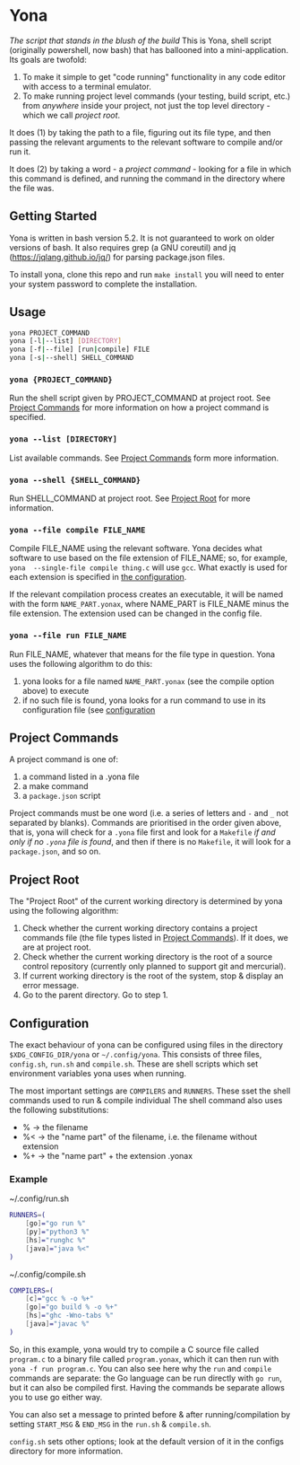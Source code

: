 # Yona

*The script that stands in the blush of the build*
This is Yona, shell script (originally powershell, now bash) that has 
ballooned into a mini-application. Its goals are twofold:

1. To make it simple to get "code running" functionality in any code editor 
   with access to a terminal emulator.
2. To make running project level commands (your testing, build script, etc.) 
   from *anywhere* inside your project, not just the top level directory - 
   which we call *project root*.

It does (1) by taking the path to a file, figuring out its file type, and 
then passing the relevant arguments to the relevant software to compile 
and/or run it.

It does (2) by taking a word - a *project command* - looking for a file in 
which this command is defined, and running the command in the directory 
where the file was.

## Getting Started

Yona is written in bash version 5.2. It is not guaranteed to work on older 
versions of bash. It also requires grep (a GNU coreutil) and jq 
(<https://jqlang.github.io/jq/>) for parsing package.json files.

To install yona, clone this repo and run `make install` you will need to 
enter your system password to complete the installation.

## Usage

```bash
yona PROJECT_COMMAND
yona [-l|--list] [DIRECTORY]
yona [-f|--file] [run|compile] FILE
yona [-s|--shell] SHELL_COMMAND
```

### `yona {PROJECT_COMMAND}`

Run the shell script given by PROJECT_COMMAND at project root. See [Project 
Commands](#project-commands) for more information on how a project command 
is specified.

### `yona --list [DIRECTORY]`

List available commands. See [Project Commands](#project-commands) form more 
information.

### `yona --shell {SHELL_COMMAND}`

Run SHELL_COMMAND at project root. See [Project Root](#project-root) for 
more information.

### `yona --file compile FILE_NAME`

Compile FILE_NAME using the relevant software. Yona decides what software to 
use based on the file extension of FILE_NAME; so, for example, `yona 
--single-file compile thing.c` will use `gcc`. What exactly is used for each 
extension is specified in [the configuration](#configuration).

If the relevant compilation process creates an executable, it will be named 
with the form `NAME_PART.yonax`, where NAME_PART is FILE_NAME minus the file 
extension. The extension used can be changed in the config file. 

### `yona --file run FILE_NAME`

Run FILE_NAME, whatever that means for the file type in question. Yona uses 
the following algorithm to do this:
1. yona looks for a file named `NAME_PART.yonax` (see the compile option 
   above) to execute
2. if no such file is found, yona looks for a run command to use in its 
   configuration file (see [configuration](#configuration)


## Project Commands

A project command is one of:

1. a command listed in a .yona file
2. a make command
3. a `package.json` script

Project commands must be one word (i.e. a series of letters and `-` and `_` 
not separated by blanks). Commands are prioritised in the order given above, 
that is, yona will check for a `.yona`  file first and look for a `Makefile` 
*if and only if no `.yona` file is found*, and then if there is no 
`Makefile`, it will look for a `package.json`, and so on.

## Project Root

The "Project Root" of the current working directory is determined by yona 
using the following algorithm:
1. Check whether the current working directory contains a project commands 
   file (the file types listed in [Project Commands](#project-commands)).
   If it does, we are at project root.
2. Check whether the current working directory is the root of a source 
   control repository (currently only planned to support git and mercurial).
3. If current working directory is the root of the system, stop & display an 
   error message.
4. Go to the parent directory. Go to step 1.


## Configuration

The exact behaviour of yona can be configured using files in the directory
`$XDG_CONFIG_DIR/yona` or `~/.config/yona`. This consists of three files, 
`config.sh`, `run.sh` and `compile.sh`. These are shell scripts which set 
environment variables yona uses when running.

The most important settings are `COMPILERS` and `RUNNERS`. These sset the 
shell commands used to run & compile individual 
The shell command also uses the following substitutions:
- %  -> the filename
- %< -> the "name part" of the filename, i.e. the filename without extension
- %+ -> the "name part" + the extension .yonax

### Example

~/.config/run.sh
```bash
RUNNERS=(
    [go]="go run %"
    [py]="python3 %"
    [hs]="runghc %"
    [java]="java %<"
)
```

~/.config/compile.sh
```bash
COMPILERS=(
    [c]="gcc % -o %+"
    [go]="go build % -o %+"
    [hs]="ghc -Wno-tabs %"
    [java]="javac %"
)
```

So, in this example, yona would try to compile a C source file called 
`program.c` to a binary file called `program.yonax`, which it can then run 
with `yona -f run program.c`.
You can also see here why the `run` and `compile` commands are separate: the 
Go language can be run directly with `go run`, but it can also be compiled 
first. Having the commands be separate allows you to use go either way.

You can also set a message to printed before & after running/compilation by 
setting `START_MSG` & `END_MSG` in the `run.sh` & `compile.sh`.

`config.sh` sets other options; look at the default version of it in the 
configs directory for more information.
